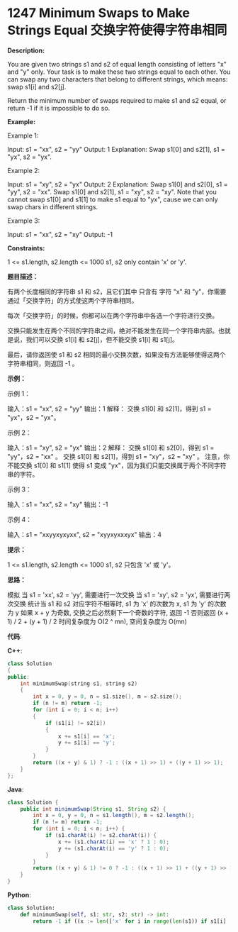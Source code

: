 # 1247 Minimum Swaps to Make Strings Equal 交换字符使得字符串相同

__Description:__

You are given two strings s1 and s2 of equal length consisting of letters "x" and "y" only. Your task is to make these two strings equal to each other. You can swap any two characters that belong to different strings, which means: swap s1[i] and s2[j].

Return the minimum number of swaps required to make s1 and s2 equal, or return -1 if it is impossible to do so.

__Example:__

Example 1:

Input: s1 = "xx", s2 = "yy"
Output: 1
Explanation: Swap s1[0] and s2[1], s1 = "yx", s2 = "yx".

Example 2:

Input: s1 = "xy", s2 = "yx"
Output: 2
Explanation: Swap s1[0] and s2[0], s1 = "yy", s2 = "xx".
Swap s1[0] and s2[1], s1 = "xy", s2 = "xy".
Note that you cannot swap s1[0] and s1[1] to make s1 equal to "yx", cause we can only swap chars in different strings.

Example 3:

Input: s1 = "xx", s2 = "xy"
Output: -1

__Constraints:__

1 <= s1.length, s2.length <= 1000
s1, s2 only contain 'x' or 'y'.

__题目描述：__

有两个长度相同的字符串 s1 和 s2，且它们其中 只含有 字符 "x" 和 "y"，你需要通过「交换字符」的方式使这两个字符串相同。

每次「交换字符」的时候，你都可以在两个字符串中各选一个字符进行交换。

交换只能发生在两个不同的字符串之间，绝对不能发生在同一个字符串内部。也就是说，我们可以交换 s1[i] 和 s2[j]，但不能交换 s1[i] 和 s1[j]。

最后，请你返回使 s1 和 s2 相同的最小交换次数，如果没有方法能够使得这两个字符串相同，则返回 -1 。

__示例：__

示例 1：

输入：s1 = "xx", s2 = "yy"
输出：1
解释：
交换 s1[0] 和 s2[1]，得到 s1 = "yx"，s2 = "yx"。

示例 2：

输入：s1 = "xy", s2 = "yx"
输出：2
解释：
交换 s1[0] 和 s2[0]，得到 s1 = "yy"，s2 = "xx" 。
交换 s1[0] 和 s2[1]，得到 s1 = "xy"，s2 = "xy" 。
注意，你不能交换 s1[0] 和 s1[1] 使得 s1 变成 "yx"，因为我们只能交换属于两个不同字符串的字符。

示例 3：

输入：s1 = "xx", s2 = "xy"
输出：-1

示例 4：

输入：s1 = "xxyyxyxyxx", s2 = "xyyxyxxxyx"
输出：4

__提示：__

1 <= s1.length, s2.length <= 1000
s1, s2 只包含 'x' 或 'y'。

__思路：__

模拟
当 s1 = 'xx', s2 = 'yy', 需要进行一次交换
当 s1 = 'xy', s2 = 'yx', 需要进行两次交换
统计当 s1 和 s2 对应字符不相等时, s1 为 'x' 的次数为 x, s1 为 'y' 的次数为 y
如果 x + y 为奇数, 交换之后必然剩下一个奇数的字符, 返回 -1
否则返回 (x + 1) / 2 + (y + 1) / 2
时间复杂度为 O(2 ^ mn), 空间复杂度为 O(mn)

__代码__:

__C++__:

```C++
class Solution 
{
public:
    int minimumSwap(string s1, string s2) 
    {
        int x = 0, y = 0, n = s1.size(), m = s2.size();
        if (n != m) return -1;
        for (int i = 0; i < n; i++) 
        {
            if (s1[i] != s2[i]) 
            {
                x += s1[i] == 'x';
                y += s1[i] == 'y';
            }
        }
        return ((x + y) & 1) ? -1 : ((x + 1) >> 1) + ((y + 1) >> 1);
    }
};
```

__Java__:

```Java
class Solution {
    public int minimumSwap(String s1, String s2) {
        int x = 0, y = 0, n = s1.length(), m = s2.length();
        if (n != m) return -1;
        for (int i = 0; i < n; i++) {
            if (s1.charAt(i) != s2.charAt(i)) {
                x += (s1.charAt(i) == 'x' ? 1 : 0);
                y += (s1.charAt(i) == 'y' ? 1 : 0);
            }
        }
        return ((x + y) & 1) != 0 ? -1 : ((x + 1) >> 1) + ((y + 1) >> 1);
    }
}
```

__Python__:

```Python
class Solution:
    def minimumSwap(self, s1: str, s2: str) -> int:
        return -1 if ((x := len(['x' for i in range(len(s1)) if s1[i] != s2[i] and s1[i] == 'x'])) + (y := len(['y' for i in range(len(s1)) if s1[i] != s2[i] and s1[i] == 'y'])) & 1) or len(s1) != len(s2) else ((x + 1) >> 1) + ((y + 1) >> 1)
```
